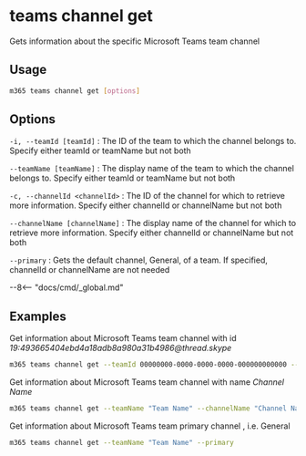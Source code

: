# teams channel get

Gets information about the specific Microsoft Teams team channel

## Usage

```sh
m365 teams channel get [options]
```

## Options

`-i, --teamId [teamId]`
: The ID of the team to which the channel belongs to. Specify either teamId or teamName but not both

`--teamName [teamName]`
: The display name of the team to which the channel belongs to. Specify either teamId or teamName but not both

`-c, --channelId <channelId>`
: The ID of the channel for which to retrieve more information. Specify either channelId or channelName but not both

`--channelName [channelName]`
: The display name of the channel for which to retrieve more information. Specify either channelId or channelName but not both

`--primary`
: Gets the default channel, General, of a team. If specified, channelId or channelName are not needed

--8<-- "docs/cmd/_global.md"

## Examples
  
Get information about Microsoft Teams team channel with id _19:493665404ebd4a18adb8a980a31b4986@thread.skype_

```sh
m365 teams channel get --teamId 00000000-0000-0000-0000-000000000000 --channelId '19:493665404ebd4a18adb8a980a31b4986@thread.skype'
```

Get information about Microsoft Teams team channel with name _Channel Name_

```sh
m365 teams channel get --teamName "Team Name" --channelName "Channel Name"
```
Get information about Microsoft Teams team primary channel , i.e. General

```sh
m365 teams channel get --teamName "Team Name" --primary
```